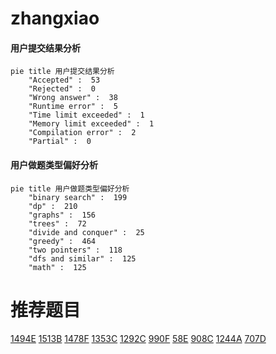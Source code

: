 # zhangxiao

<!-- tabs:start -->



#### **用户提交结果分析**

```mermaid
pie title 用户提交结果分析
    "Accepted" :  53
    "Rejected" :  0
    "Wrong answer" :  38
    "Runtime error" :  5
    "Time limit exceeded" :  1
    "Memory limit exceeded" :  1
    "Compilation error" :  2
    "Partial" :  0
```

#### **用户做题类型偏好分析**

```mermaid
pie title 用户做题类型偏好分析
    "binary search" :  199
    "dp" :  210
    "graphs" :  156
    "trees" :  72
    "divide and conquer" :  25
    "greedy" :  464
    "two pointers" :  118
    "dfs and similar" :  125
    "math" :  125
```



<!-- tabs:end -->
# 推荐题目
[1494E](https://codeforces.com/contest/1494/problem/E)
[1513B](https://codeforces.com/contest/1513/problem/B)
[1478F](https://codeforces.com/contest/1478/problem/F)
[1353C](https://codeforces.com/contest/1353/problem/C)
[1292C](https://codeforces.com/contest/1292/problem/C)
[990F](https://codeforces.com/contest/990/problem/F)
[58E](https://codeforces.com/contest/58/problem/E)
[908C](https://codeforces.com/contest/908/problem/C)
[1244A](https://codeforces.com/contest/1244/problem/A)
[707D](https://codeforces.com/contest/707/problem/D)
